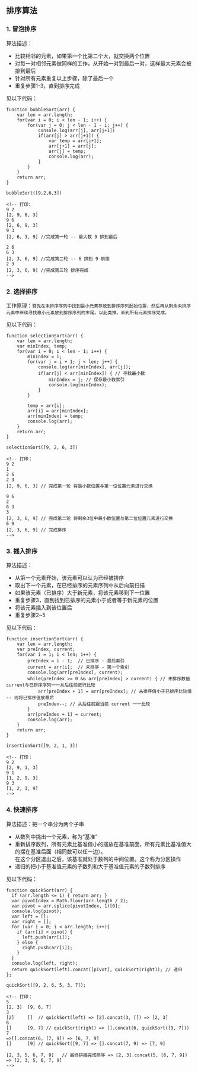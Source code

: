 ## 排序算法   

### 1. 冒泡排序

算法描述：   

* 比较相邻的元素，如果第一个比第二个大，就交换两个位置
* 对每一对相邻元素做同样的工作，从开始一对到最后一对，这样最大元素会被排到最后
* 针对所有元素重复以上步骤，除了最后一个
* 重复步骤1-3，直到排序完成

见以下代码：

```
function bubbleSort(arr) {
    var len = arr.length;
    for(var i = 0; i < len - 1; i++) {
        for(var j = 0; j < len - 1 - i; j++) {
            console.log(arr[j], arr[j+1]) 
            if(arr[j] > arr[j+1]) {
                var temp = arr[j+1];
                arr[j+1] = arr[j];
                arr[j] = temp;
                console.log(arr);
            }
        }
    }
    return arr;
}

bubbleSort([9,2,6,3])

<!-- 打印:
9 2
[2, 9, 6, 3]
9 6
[2, 6, 9, 3]
9 3
[2, 6, 3, 9] //完成第一轮 -- 最大数 9 排到最后

2 6
6 3
[2, 3, 6, 9] //完成第二轮 -- 6 排到 9 前面
2 3
[2, 3, 6, 9] //完成第三轮 排序完成
-->
```

### 2. 选择排序

工作原理：`首先在未排序序列中找到最小元素存放到排序序列起始位置，然后再从剩余未排序元素中继续寻找最小元素放到排序序列的末尾。以此类推，直到所有元素排序完成。`   

见以下代码：

```
function selectionSort(arr) {
    var len = arr.length;
    var minIndex, temp;
    for(var i = 0; i < len - 1; i++) {
        minIndex = i;
        for(var j = i + 1; j < len; j++) {
            console.log(arr[minIndex], arr[j]);
            if(arr[j] < arr[minIndex]) { // 寻找最小数
                minIndex = j; // 保存最小数索引
                console.log(minIndex);
            }
        }

        temp = arr[i];
        arr[i] = arr[minIndex];
        arr[minIndex] = temp;
        console.log(arr);
    }
    return arr;
}

selectionSort([9, 2, 6, 3])

<!-- 打印：
9 2
1
2 6
2 3
[2, 9, 6, 3] // 完成第一轮 将最小数位置与第一位位置元素进行交换

9 6
2
6 3
3
[2, 3, 6, 9] // 完成第二轮 将剩余3位中最小数位置与第二位位置元素进行交换
6 9
[2, 3, 6, 9] // 完成排序
-->
```

### 3. 插入排序

算法描述：

* 从第一个元素开始，该元素可以认为已经被排序
* 取出下一个元素，在已经排序的元素序列中从后向前扫描
* 如果该元素（已排序）大于新元素，将该元素移到下一位置
* 重复步骤3，直到找到已排序的元素小于或者等于新元素的位置
* 将该元素插入到该位置后
* 重复步骤2~5

见以下代码：

```
function insertionSort(arr) {
    var len = arr.length;
    var preIndex, current;
    for(var i = 1; i < len; i++) {
        preIndex = i - 1;  // 已排序 - 最后索引
        current = arr[i];  // 未排序 - 第一个索引
        console.log(arr[preIndex], current);
        while(preIndex >= 0 && arr[preIndex] > current) { // 未排序数值current与已排序序列一一从后往前进行比较
            arr[preIndex + 1] = arr[preIndex]; // 未排序值小于已排序比较值 -- 则将已排序值放最后
            preIndex--; // 从后往前跟当前 current 一一比较
        }
        arr[preIndex + 1] = current;
        console.log(arr);
    }
    return arr;
}

insertionSort([9, 2, 1, 3])

<!-- 打印：
9 2
[2, 9, 1, 3]
9 1
[1, 2, 9, 3]
9 3
[1, 2, 3, 9]
-->
```

### 4. 快速排序

算法描述：把一个串分为两个子串

* 从数列中挑出一个元素，称为“基准”
* 重新排序数列，所有元素比基准值小的摆放在基准前面，所有元素比基准值大的摆在基准后面（相同数可以任一边）。   
在这个分区退出之后，该基准就处于数列的中间位置。这个称为分区操作
* 递归的把小于基准值元素的子数列和大于基准值元素的子数列排序

见以下代码：

```
function quickSort(arr) {
  if (arr.length <= 1) { return arr; }
  var pivotIndex = Math.floor(arr.length / 2);
  var pivot = arr.splice(pivotIndex, 1)[0]; 
  console.log(pivot);
  var left = [];
  var right = [];
  for (var i = 0; i < arr.length; i++){
    if (arr[i] < pivot) {
      left.push(arr[i]);
    } else {
      right.push(arr[i]);
    }
  }
  console.log(left, right);
  return quickSort(left).concat([pivot], quickSort(right)); // 递归
};

quickSort([9, 2, 6, 5, 3, 7]);

<!-- 打印：
5
[2, 3]  [9, 6, 7]
3
[2]     []  // quickSort(left) => [2].concat(3, []) => [2, 3]
6
[]      [9, 7] // quickSort(right) => [].concat(6, quickSort([9, 7]))
7                                                                         =>[].concat(6, [7, 9]) => [6, 7, 9]
[]      [9] // quickSort([9, 7] => [].concat(7, 9) => [7, 9] 

[2, 3, 5, 6, 7, 9]   // 最终拼接完成排序 => [2, 3].concat(5, [6, 7, 9]) => [2, 3, 5, 6, 7, 9] 
-->
```



